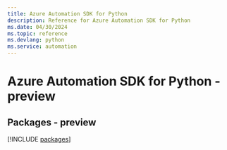 ```yaml
---
title: Azure Automation SDK for Python
description: Reference for Azure Automation SDK for Python
ms.date: 04/30/2024
ms.topic: reference
ms.devlang: python
ms.service: automation
---
```

# Azure Automation SDK for Python - preview
## Packages - preview
[!INCLUDE [packages](automation-index.md)]